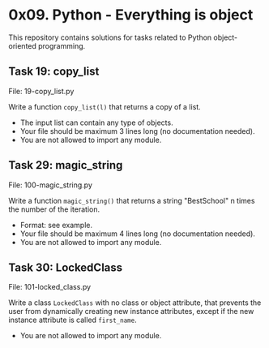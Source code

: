 # 0x09. Python - Everything is object

This repository contains solutions for tasks related to Python object-oriented programming.

## Task 19: copy_list

File: 19-copy_list.py

Write a function `copy_list(l)` that returns a copy of a list.

- The input list can contain any type of objects.
- Your file should be maximum 3 lines long (no documentation needed).
- You are not allowed to import any module.

## Task 29: magic_string

File: 100-magic_string.py

Write a function `magic_string()` that returns a string "BestSchool" n times the number of the iteration.

- Format: see example.
- Your file should be maximum 4 lines long (no documentation needed).
- You are not allowed to import any module.

## Task 30: LockedClass

File: 101-locked_class.py

Write a class `LockedClass` with no class or object attribute, that prevents the user from dynamically creating new instance attributes, except if the new instance attribute is called `first_name`.

- You are not allowed to import any module.
